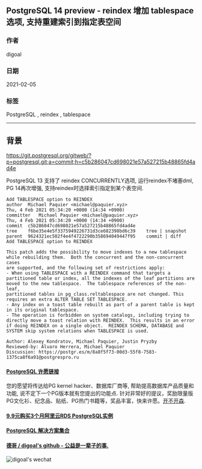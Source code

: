## PostgreSQL 14 preview - reindex 增加 tablespace 选项, 支持重建索引到指定表空间   
  
### 作者  
digoal  
  
### 日期  
2021-02-05   
  
### 标签  
PostgreSQL , reindex , tablespace   
  
----  
  
## 背景  
https://git.postgresql.org/gitweb/?p=postgresql.git;a=commit;h=c5b286047cd698021e57a527215b48865fd4ad4e  
  
PostgreSQL 13 支持了 reindex CONCURRENTLY选项, 运行reindex不堵塞dml, PG 14再次增强, 支持reindex时选择索引指定到某个表空间.   
  
```  
Add TABLESPACE option to REINDEX  
author	Michael Paquier <michael@paquier.xyz>	  
Thu, 4 Feb 2021 05:34:20 +0000 (14:34 +0900)  
committer	Michael Paquier <michael@paquier.xyz>	  
Thu, 4 Feb 2021 05:34:20 +0000 (14:34 +0900)  
commit	c5b286047cd698021e57a527215b48865fd4ad4e  
tree	f6be35e4e5f3375949226731d3ce682398bd6c39	tree | snapshot  
parent	9624321ec502f4e4f4722290b358694049447f95	commit | diff  
Add TABLESPACE option to REINDEX  
  
This patch adds the possibility to move indexes to a new tablespace  
while rebuilding them.  Both the concurrent and the non-concurrent cases  
are supported, and the following set of restrictions apply:  
- When using TABLESPACE with a REINDEX command that targets a  
partitioned table or index, all the indexes of the leaf partitions are  
moved to the new tablespace.  The tablespace references of the non-leaf,  
partitioned tables in pg_class.reltablespace are not changed. This  
requires an extra ALTER TABLE SET TABLESPACE.  
- Any index on a toast table rebuilt as part of a parent table is kept  
in its original tablespace.  
- The operation is forbidden on system catalogs, including trying to  
directly move a toast relation with REINDEX.  This results in an error  
if doing REINDEX on a single object.  REINDEX SCHEMA, DATABASE and  
SYSTEM skip system relations when TABLESPACE is used.   
  
Author: Alexey Kondratov, Michael Paquier, Justin Pryzby  
Reviewed-by: Álvaro Herrera, Michael Paquier  
Discussion: https://postgr.es/m/8a8f5f73-00d3-55f8-7583-1375ca8f6a91@postgrespro.ru  
```  
  
  
  
#### [PostgreSQL 许愿链接](https://github.com/digoal/blog/issues/76 "269ac3d1c492e938c0191101c7238216")
您的愿望将传达给PG kernel hacker、数据库厂商等, 帮助提高数据库产品质量和功能, 说不定下一个PG版本就有您提出的功能点. 针对非常好的提议，奖励限量版PG文化衫、纪念品、贴纸、PG热门书籍等，奖品丰富，快来许愿。[开不开森](https://github.com/digoal/blog/issues/76 "269ac3d1c492e938c0191101c7238216").  
  
  
#### [9.9元购买3个月阿里云RDS PostgreSQL实例](https://www.aliyun.com/database/postgresqlactivity "57258f76c37864c6e6d23383d05714ea")
  
  
#### [PostgreSQL 解决方案集合](https://yq.aliyun.com/topic/118 "40cff096e9ed7122c512b35d8561d9c8")
  
  
#### [德哥 / digoal's github - 公益是一辈子的事.](https://github.com/digoal/blog/blob/master/README.md "22709685feb7cab07d30f30387f0a9ae")
  
  
![digoal's wechat](../pic/digoal_weixin.jpg "f7ad92eeba24523fd47a6e1a0e691b59")
  

